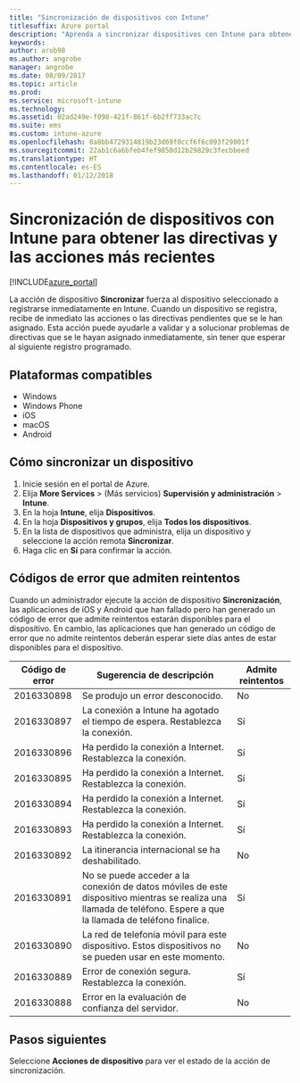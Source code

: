```yaml
---
title: "Sincronización de dispositivos con Intune"
titlesuffix: Azure portal
description: "Aprenda a sincronizar dispositivos con Intune para obtener las directivas y las acciones más recientes."
keywords: 
author: arob98
ms.author: angrobe
manager: angrobe
ms.date: 08/09/2017
ms.topic: article
ms.prod: 
ms.service: microsoft-intune
ms.technology: 
ms.assetid: 02ad249e-f098-421f-861f-6b2ff733ac7c
ms.suite: ems
ms.custom: intune-azure
ms.openlocfilehash: 8a8bb4729314819b23d69f0ccf6f6c093f29801f
ms.sourcegitcommit: 22ab1c6a6bfeb4fef9850d12b29829c3fecbbeed
ms.translationtype: HT
ms.contentlocale: es-ES
ms.lasthandoff: 01/12/2018
---
```

# <a name="sync-devices-with-intune-to-get-the-latest-policies-and-actions"></a>Sincronización de dispositivos con Intune para obtener las directivas y las acciones más recientes


[!INCLUDE[azure_portal](./includes/azure_portal.md)]

La acción de dispositivo **Sincronizar** fuerza al dispositivo seleccionado a registrarse inmediatamente en Intune. Cuando un dispositivo se registra, recibe de inmediato las acciones o las directivas pendientes que se le han asignado.  Esta acción puede ayudarle a validar y a solucionar problemas de directivas que se le hayan asignado inmediatamente, sin tener que esperar al siguiente registro programado.

## <a name="supported-platforms"></a>Plataformas compatibles

- Windows
- Windows Phone
- iOS
- macOS
- Android

## <a name="how-to-sync-a-device"></a>Cómo sincronizar un dispositivo

1. Inicie sesión en el portal de Azure.
2. Elija **More Services** >  (Más servicios) **Supervisión y administración** > **Intune**.
3. En la hoja **Intune**, elija **Dispositivos**.
4. En la hoja **Dispositivos y grupos**, elija **Todos los dispositivos**.
5. En la lista de dispositivos que administra, elija un dispositivo y seleccione la acción remota **Sincronizar**.
7. Haga clic en **Sí** para confirmar la acción.


## <a name="retriable-error-codes"></a>Códigos de error que admiten reintentos

Cuando un administrador ejecute la acción de dispositivo **Sincronización**, las aplicaciones de iOS y Android que han fallado pero han generado un código de error que admite reintentos estarán disponibles para el dispositivo. En cambio, las aplicaciones que han generado un código de error que no admite reintentos deberán esperar siete días antes de estar disponibles para el dispositivo.


| Código de error  | Sugerencia de descripción                                                                                                                  | Admite reintentos |
|-------------|----------------------------------------------------------------------------------------------------------------------------------------|-----------|
| 2016330898 | Se produjo un error desconocido.                                                                                                             | No        |
| 2016330897 | La conexión a Intune ha agotado el tiempo de espera. Restablezca la conexión.                                                                             | Sí       |
| 2016330896 | Ha perdido la conexión a Internet. Restablezca la conexión.                                                                            | Sí       |
| 2016330895 | Ha perdido la conexión a Internet. Restablezca la conexión.                                                                            | Sí       |
| 2016330894 | Ha perdido la conexión a Internet. Restablezca la conexión.                                                                            | Sí       |
| 2016330893 | Ha perdido la conexión a Internet. Restablezca la conexión.                                                                            | Sí       |
| 2016330892 | La itinerancia internacional se ha deshabilitado.                                                                                                     | No        |
| 2016330891 | No se puede acceder a la conexión de datos móviles de este dispositivo mientras se realiza una llamada de teléfono. Espere a que la llamada de teléfono finalice. | Sí       |
| 2016330890 | La red de telefonía móvil para este dispositivo. Estos dispositivos no se pueden usar en este momento.                                                   | No        |
| 2016330889 | Error de conexión segura. Restablezca la conexión.                                                                                   | Sí       |
| 2016330888 | Error en la evaluación de confianza del servidor.                                                                                                | No        |

## <a name="next-steps"></a>Pasos siguientes

Seleccione **Acciones de dispositivo** para ver el estado de la acción de sincronización. 
